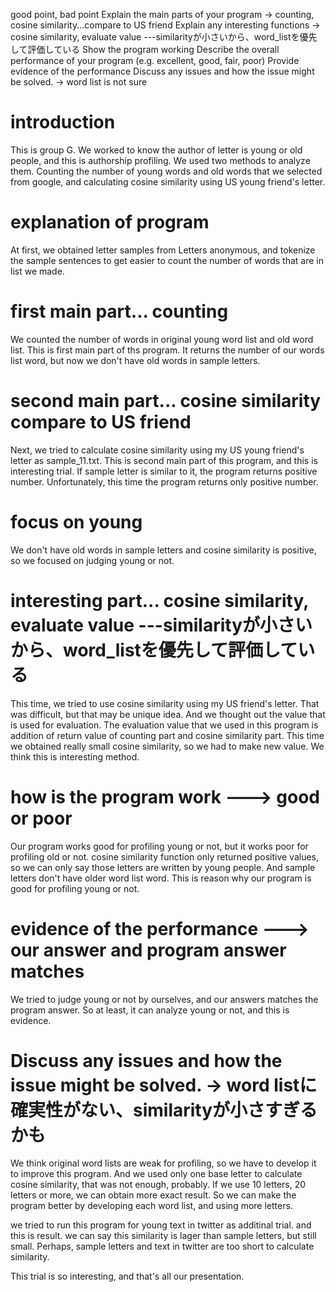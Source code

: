 good point, bad point
Explain the main parts of your program -> counting, cosine similarity...compare to US friend
Explain any interesting functions -> cosine similarity, evaluate value ---similarityが小さいから、word_listを優先して評価している
Show the program working
Describe the overall performance of your program (e.g. excellent, good, fair, poor)
Provide evidence of the performance
Discuss any issues and how the issue might be solved. -> word list is not sure




# introduction
This is group G. We worked to know the author of letter is young or old people, and this is authorship profiling.
We used two methods to analyze them. Counting the number of young words and old words that we selected from google,
and calculating cosine similarity using US young friend's letter.

# explanation of program
At first, we obtained letter samples from Letters anonymous, and tokenize the sample sentences to get easier to
count the number of words that are in list we made.

# first main part... counting
We counted the number of words in original young word list and old word list. This is first main part of ths program.
It returns the number of our words list word, but now we don't have old words in sample letters.

# second main part... cosine similarity compare to US friend
Next, we tried to calculate cosine similarity using my US young friend's letter as sample_11.txt. This is second main part of this program, 
and this is interesting trial. If sample letter is similar to it, the program returns positive number.
Unfortunately, this time the program returns only positive number.

# focus on young
We don't have old words in sample letters and cosine similarity is positive, so we focused on judging young or not.

# interesting part... cosine similarity, evaluate value ---similarityが小さいから、word_listを優先して評価している
This time, we tried to use cosine similarity using my US friend's letter. That was difficult, but
that may be unique idea.
And we thought out the value that is used for evaluation. The evaluation value that we used in this program 
is addition of return value of counting part and cosine similarity part. This time we obtained really small cosine similarity, so we had to make new value.
We think this is interesting method.

# how is the program work ---> good or poor
Our program works good for profiling young or not, but it works poor for profiling old or not.
cosine similarity function only returned positive values, so we can only say those letters are
written by young people. And sample letters don't have older word list word.
This is reason why our program is good for profiling young or not.

# evidence of the performance ---> our answer and program answer matches
We tried to judge young or not by ourselves, and our answers matches the program answer.
So at least, it can analyze young or not, and this is evidence.

# Discuss any issues and how the issue might be solved. -> word listに確実性がない、similarityが小さすぎるかも
We think original word lists are weak for profiling, so we have to develop it to improve this program.
And we used only one base letter to calculate cosine similarity, that was not enough, probably.
If we use 10 letters, 20 letters or more, we can obtain more exact result.
So we can make the program better by developing each word list, and using more letters.

we tried to run this program for young text in twitter as additinal trial. and this is result.
we can say this similarity is lager than sample letters, but still small.
Perhaps, sample letters and text in twitter are too short to calculate similarity.

This trial is so interesting, and that's all our presentation.